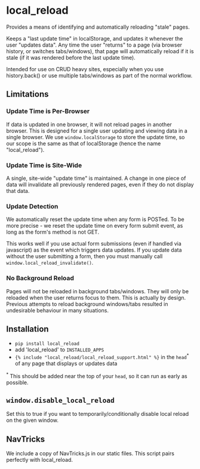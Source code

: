 # local_reload

Provides a means of identifying and automatically reloading "stale" pages. 

Keeps a "last update time" in localStorage, and updates it whenever the user "updates data". Any time the user "returns" to a page (via browser history, or switches tabs/windows), that page will automatically reload if it is stale (if it was rendered before the last update time).

Intended for use on CRUD heavy sites, especially when you use history.back() or use multiple tabs/windows as part of the normal workflow.

## Limitations

### Update Time is Per-Browser

If data is updated in one browser, it will not reload pages in another browser. This is designed for a single user updating and viewing data in a single browser. We use `window.localStorage` to store the update time, so our scope is the same as that of localStorage (hence the name "local_reload").

### Update Time is Site-Wide

A single, site-wide "update time" is maintained. A change in one piece of data will invalidate all previously rendered pages, even if they do not display that data.

### Update Detection

We automatically reset the update time when any form is POSTed. To be more precise - we reset the update time on every form submit event, as long as the form's method is not GET.

This works well if you use actual form submissions (even if handled via javascript) as the event which triggers data updates. If you update data without the user submitting a form, then you must manually call `window.local_reload_invalidate()`.

### No Background Reload

Pages will not be reloaded in background tabs/windows. They will only be reloaded when the user returns focus to them. This is actually by design. Previous attempts to reload background windows/tabs resulted in undesirable behaviour in many situations.

## Installation

- `pip install local_reload`
- add 'local_reload' to `INSTALLED_APPS`
- `{% include "local_reload/local_reload_support.html" %}` in the `head`<sup>\*</sup> of any page that displays or updates data

<sup>\*</sup> This should be added near the top of your `head`, so it can run as early as possible.

## `window.disable_local_reload`

Set this to true if you want to temporarily/conditionally disable local reload on the given window.

## NavTricks

We include a copy of NavTricks.js in our static files. This script pairs perfectly with local_reload. 
